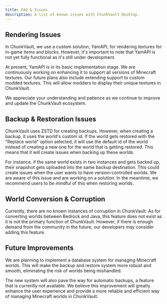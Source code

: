 ```yaml
---
title: FAQ & Issues
description: A list of known issues with ChunkVault Desktop.
---
```


## Rendering Issues

In ChunkVault, we use a custom solution, YamAPI, for rendering textures for in-game items and blocks. However, it's important to note that YamAPI is not yet fully functional as it's still under development.

At present, YamAPI is in its basic implementation stage. We are continuously working on enhancing it to support all versions of Minecraft textures. Our future plans also include extending support to custom modded textures. This will allow modders to display their unique textures in ChunkVault.

We appreciate your understanding and patience as we continue to improve and update the ChunkVault ecosystem.

## Backup & Restoration Issues

ChunkVault uses ZSTD for creating backups. However, when creating a backup, it uses the world's custom id. If the world gets restored with the "Replace world" option selected, it will use the default id of the world instead of creating a new one for the world that is getting restored. This means that it will create issues when backing up these worlds.

For instance, if the same world exists in two instances and gets backed up, their snapshot gets uploaded into the same backup destination. This could create issues when the user wants to have version-controlled worlds. We are aware of this issue and are working on a solution. In the meantime, we recommend users to be mindful of this when restoring worlds.

## World Conversion & Corruption

Currently, there are no known instances of corruption in ChunkVault. As for converting worlds between Bedrock and Java, this feature does not exist as it is not the primary function of ChunkVault. However, if there is enough demand from the community in the future, our developers may consider adding this feature.

## Future Improvements

We are planning to implement a database system for managing Minecraft worlds. This will make the backup and restore system more robust and smooth, eliminating the risk of worlds being mishandled.

The new system will also pave the way for automatic backups, a feature that is currently not available. We believe this improvement will greatly enhance the user experience and provide a more reliable and efficient way of managing Minecraft worlds in ChunkVault.

